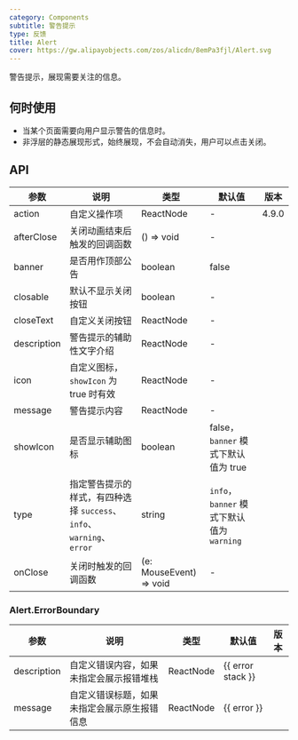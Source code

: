 ```yaml
---
category: Components
subtitle: 警告提示
type: 反馈
title: Alert
cover: https://gw.alipayobjects.com/zos/alicdn/8emPa3fjl/Alert.svg
---
```


警告提示，展现需要关注的信息。

## 何时使用

- 当某个页面需要向用户显示警告的信息时。
- 非浮层的静态展现形式，始终展现，不会自动消失，用户可以点击关闭。

## API

| 参数 | 说明 | 类型 | 默认值 | 版本 |
| --- | --- | --- | --- | --- |
| action | 自定义操作项 | ReactNode | - | 4.9.0 |
| afterClose | 关闭动画结束后触发的回调函数 | () => void | - | |
| banner | 是否用作顶部公告 | boolean | false | |
| closable | 默认不显示关闭按钮 | boolean | - | |
| closeText | 自定义关闭按钮 | ReactNode | - | |
| description | 警告提示的辅助性文字介绍 | ReactNode | - | |
| icon | 自定义图标，`showIcon` 为 true 时有效 | ReactNode | - | |
| message | 警告提示内容 | ReactNode | - | |
| showIcon | 是否显示辅助图标 | boolean | false，`banner` 模式下默认值为 true | |
| type | 指定警告提示的样式，有四种选择 `success`、`info`、`warning`、`error` | string | `info`，`banner` 模式下默认值为 `warning` | |
| onClose | 关闭时触发的回调函数 | (e: MouseEvent) => void | - | |

### Alert.ErrorBoundary

| 参数 | 说明 | 类型 | 默认值 | 版本 |
| --- | --- | --- | --- | --- |
| description | 自定义错误内容，如果未指定会展示报错堆栈 | ReactNode | {{ error stack }} |  |
| message | 自定义错误标题，如果未指定会展示原生报错信息 | ReactNode | {{ error }} |  |
